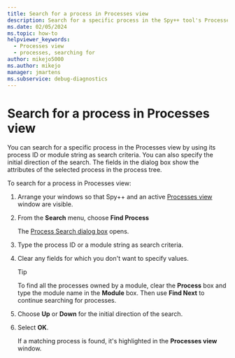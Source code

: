 ```yaml
---
title: Search for a process in Processes view
description: Search for a specific process in the Spy++ tool's Processes view by using its process ID or module string as search criteria when debugging in Visual Studio.
ms.date: 02/05/2024
ms.topic: how-to
helpviewer_keywords: 
  - Processes view
  - processes, searching for
author: mikejo5000
ms.author: mikejo
manager: jmartens
ms.subservice: debug-diagnostics
---
```


# Search for a process in Processes view

You can search for a specific process in the Processes view by using its process ID or module string as search criteria. You can also specify the initial direction of the search. The fields in the dialog box show the attributes of the selected process in the process tree.

To search for a process in Processes view:

1. Arrange your windows so that Spy++ and an active [Processes view](processes-view.md) window are visible.

2. From the **Search** menu, choose **Find Process**

    The [Process Search dialog box](search-tools-for-spy-increment-views.md#process-search) opens.

3. Type the process ID or a module string as search criteria.

4. Clear any fields for which you don't want to specify values.

   > [!TIP]
   > To find all the processes owned by a module, clear the **Process** box and type the module name in the **Module** box. Then use **Find Next** to continue searching for processes.

5. Choose **Up** or **Down** for the initial direction of the search.

6. Select **OK**.

   If a matching process is found, it's highlighted in the **Processes view** window.